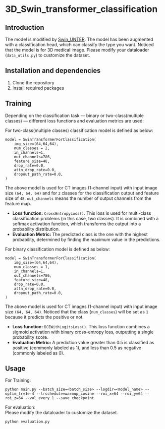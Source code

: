# 3D_Swin_transformer_classification
## Introduction
The model is modified by [Swin_UNTER](https://github.com/Project-MONAI/research-contributions/tree/main/SwinUNETR/BTCV). The model has been augmented with a classification head, which can classify the type you want.
Noticed that the model is for 3D medical image. Please modify your dataloader (`data_utils.py`) to customize the dataset.

## Installation and dependencies
1. Clone the repository
2. Install required packages

## Training
Depending on the classification task — binary or two-class(multiple classes) — different loss functions and evaluation metrics are used:

For two-class(multiple classes) classification model is defined as below:

```
model = SwinTransformerForClassification(
    img_size=(64,64,64),
    num_classes = 2,
    in_channels=1,
    out_channels=786, 
    feature_size=48,
    drop_rate=0.0,
    attn_drop_rate=0.0,
    dropout_path_rate=0.0,
)
```
The above model is used for CT images (1-channel input) with input image size `(64, 64, 64)` and for `2` classes for the classification output and feature size of `48`. `out_channels` means the number of output channels from the feature map.
* **Loss function:**  `CrossEntropyLoss()`.
This loss is used for multi-class classification problems (in this case, two classes). It is combined with a softmax activation function, which transforms the output into a probability distribution.
* **Evaluation Metric:**
The predicted class is the one with the highest probability, determined by finding the maximum value in the predictions.

For binary classification model is defined as below:
```
model = SwinTransformerForClassification(
    img_size=(64,64,64),
    num_classes = 1,
    in_channels=1,
    out_channels=786, 
    feature_size=48,
    drop_rate=0.0,
    attn_drop_rate=0.0,
    dropout_path_rate=0.0,
)
```
The above model is used for CT images (1-channel input) with input image size `(64, 64, 64)`. Noticed that the class (`num_classes`) will be set as `1` because it predicts the positive or not.
* **Loss function:**  `BCEWithLogitsLoss()`.
This loss function combines a sigmoid activation with binary cross-entropy loss, outputting a single probability score.
* **Evaluation Metric:**
A prediction value greater than 0.5 is classified as positive (commonly labeled as 1), and less than 0.5 as negative (commonly labeled as 0).

## Usage
For Training:
```
python main.py --batch_size=<batch_size> --logdir=<model_name> --optim_lr=1e-4 --lrschedule=warmup_cosine --roi_x=64 --roi_y=64 --roi_z=64 --val_every 1 --save_checkpoint
```
For evaluation:  
Please modify the dataloader to customize the dataset.
```
python evaluation.py
```
